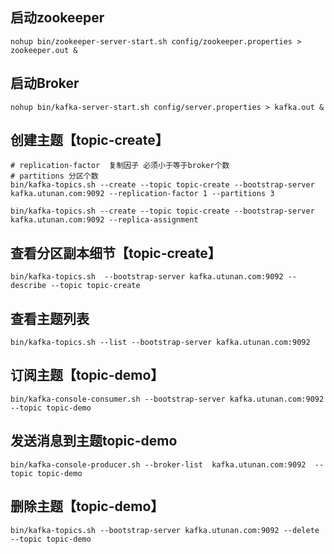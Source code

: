 ## 启动zookeeper

```
nohup bin/zookeeper-server-start.sh config/zookeeper.properties > zookeeper.out &
```



## 启动Broker

```
nohup bin/kafka-server-start.sh config/server.properties > kafka.out &
```



## 创建主题【topic-create】

```
# replication-factor  复制因子 必须小于等于broker个数
# partitions 分区个数
bin/kafka-topics.sh --create --topic topic-create --bootstrap-server kafka.utunan.com:9092 --replication-factor 1 --partitions 3 

bin/kafka-topics.sh --create --topic topic-create --bootstrap-server kafka.utunan.com:9092 --replica-assignment

```



## 查看分区副本细节【topic-create】

```
bin/kafka-topics.sh  --bootstrap-server kafka.utunan.com:9092 --describe --topic topic-create
```



## 查看主题列表

```
bin/kafka-topics.sh --list --bootstrap-server kafka.utunan.com:9092
```



## 订阅主题【topic-demo】

```
bin/kafka-console-consumer.sh --bootstrap-server kafka.utunan.com:9092 --topic topic-demo
```



## 发送消息到主题topic-demo

```
bin/kafka-console-producer.sh --broker-list  kafka.utunan.com:9092  --topic topic-demo
```



## 删除主题【topic-demo】

```
bin/kafka-topics.sh --bootstrap-server kafka.utunan.com:9092 --delete --topic topic-demo
```



